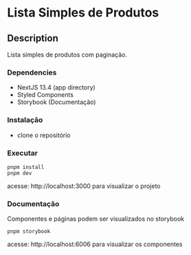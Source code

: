 # Lista Simples de Produtos

## Description

Lista simples de produtos com paginação.

### Dependencies

* NextJS 13.4 (app directory)
* Styled Components
* Storybook (Documentação)

### Instalação

* clone o repositório

### Executar

```
pnpm install
pnpm dev
```
acesse: http://localhost:3000 para visualizar o projeto

### Documentação
Componentes e páginas podem ser visualizados no storybook

```
pnpm storybook
```
acesse: http://localhost:6006 para visualizar os componentes




